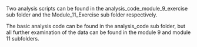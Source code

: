 Two analysis scripts can be found in the analysis_code_module_9_exercise
sub folder and the Module_11_Exercise sub folder respectively.

The basic analysis code can be found in the analysis_code sub folder, but all
further examination of the data can be found in the module 9 and module 11
subfolders.

